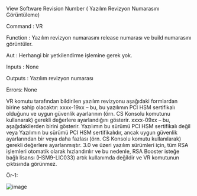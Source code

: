 View Software Revision Number ( Yazılım Revizyon Numarasını Görüntüleme)

Command : VR

Function : Yazılım revizyon numarasını release numarası ve build numarasını görüntüler.

Aut : Herhangi bir yetkilendirme işlemine gerek yok.

Inputs : None

Outputs : Yazılım revizyon numarası

Errors: None

VR komutu tarafından bildirilen yazılım revizyonu aşağıdaki formlardan birine sahip olacaktır:
xxxx-19xx – bu, bu yazılımın PCI HSM sertifikalı olduğunu ve uygun güvenlik ayarlarının (örn. CS Konsolu komutunu kullanarak) gerekli değerlere ayarlandığını gösterir.
xxxx-09xx – bu, aşağıdakilerden birini gösterir.
Yazılımın bu sürümü PCI HSM sertifikalı değil veya Yazılımın bu sürümü PCI HSM sertifikalıdır, ancak uygun güvenlik ayarlarından bir veya daha fazlası (örn. CS Konsolu komutu kullanılarak) gerekli değerlere ayarlanmıştır.
3.0 ve üzeri yazılım sürümleri için, tüm RSA işlemleri otomatik olarak hızlandırılır ve bu nedenle, RSA Booster isteğe bağlı lisansı (HSM9-LIC033) artık kullanımda değildir ve VR komutunun çıktısında görünmez.

Ör-1: 

![image](https://user-images.githubusercontent.com/77227227/196627451-81320ad5-7013-4af8-8727-6364cc258952.png)

